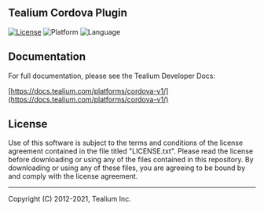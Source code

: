 ## Tealium Cordova Plugin

[![License](https://img.shields.io/badge/license-Proprietary-blue.svg?style=flat
           )](https://github.com/Tealium/cordova-plugin/blob/master/LICENSE.txt)
![Platform](https://img.shields.io/badge/platform-iOS%20android-lightgrey.svg?style=flat
             )
![Language](https://img.shields.io/badge/language-javascript%20java%20objective--c-orange.svg)


## Documentation
For full documentation, please see the Tealium Developer Docs: 

[https://docs.tealium.com/platforms/cordova-v1/](https://docs.tealium.com/platforms/cordova-v1/)

## License

Use of this software is subject to the terms and conditions of the license agreement contained in the file titled "LICENSE.txt".  Please read the license before downloading or using any of the files contained in this repository. By downloading or using any of these files, you are agreeing to be bound by and comply with the license agreement.

 
---
Copyright (C) 2012-2021, Tealium Inc.